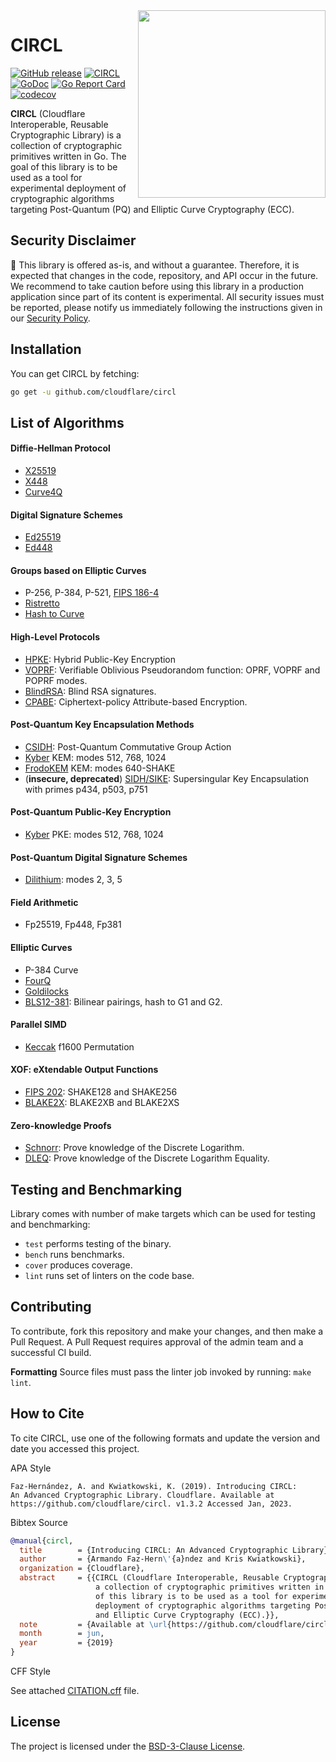 <img src=".etc/icon.png" align="right" height="300" width="300"/>

# CIRCL

[![GitHub release](https://img.shields.io/github/release/cloudflare/circl.svg)](https://GitHub.com/cloudflare/circl/releases/)
[![CIRCL](https://github.com/cloudflare/circl/workflows/CIRCL/badge.svg)](https://github.com/cloudflare/circl/actions)
[![GoDoc](https://godoc.org/github.com/cloudflare/circl?status.svg)](https://pkg.go.dev/github.com/cloudflare/circl?tab=overview)
[![Go Report Card](https://goreportcard.com/badge/github.com/cloudflare/circl)](https://goreportcard.com/report/github.com/cloudflare/circl)
[![codecov](https://codecov.io/gh/cloudflare/circl/branch/main/graph/badge.svg)](https://codecov.io/gh/cloudflare/circl)

**CIRCL** (Cloudflare Interoperable, Reusable Cryptographic Library) is a collection
of cryptographic primitives written in Go. The goal of this library is to be used as a tool for
experimental deployment of cryptographic algorithms targeting Post-Quantum (PQ) and Elliptic
Curve Cryptography (ECC).

## Security Disclaimer

🚨 This library is offered as-is, and without a guarantee. Therefore, it is expected that changes in the code, repository, and API occur in the future. We recommend to take caution before using this library in a production application since part of its content is experimental. All security issues must be reported, please notify us immediately following the instructions given in our [Security Policy](https://github.com/cloudflare/circl/security/policy).

## Installation

You can get CIRCL by fetching:

```sh
go get -u github.com/cloudflare/circl
```

## List of Algorithms

#### Diffie-Hellman Protocol
- [X25519](https://datatracker.ietf.org/doc/html/rfc7748/)
- [X448](https://datatracker.ietf.org/doc/html/rfc7748/)
- [Curve4Q](https://datatracker.ietf.org/doc/draft-ladd-cfrg-4q/)

#### Digital Signature Schemes
- [Ed25519](https://datatracker.ietf.org/doc/rfc8032/)
- [Ed448](https://datatracker.ietf.org/doc/rfc8032/)

#### Groups based on Elliptic Curves
 - P-256, P-384, P-521, [FIPS 186-4](https://doi.org/10.6028/NIST.FIPS.186-4)
 - [Ristretto](https://datatracker.ietf.org/doc/draft-irtf-cfrg-ristretto255-decaf448/01/)
 - [Hash to Curve](https://datatracker.ietf.org/doc/draft-irtf-cfrg-hash-to-curve/)

#### High-Level Protocols
 - [HPKE](https://datatracker.ietf.org/doc/draft-irtf-cfrg-hpke/): Hybrid Public-Key Encryption
 - [VOPRF](https://datatracker.ietf.org/doc/draft-irtf-cfrg-voprf/): Verifiable Oblivious Pseudorandom function: OPRF, VOPRF and POPRF modes.
 - [BlindRSA](https://datatracker.ietf.org/doc/draft-irtf-cfrg-rsa-blind-signatures/): Blind RSA signatures.
 - [CPABE](./abe/cpabe): Ciphertext-policy Attribute-based Encryption.

#### Post-Quantum Key Encapsulation Methods
 - [CSIDH](https://csidh.isogeny.org/): Post-Quantum Commutative Group Action
 - [Kyber](https://pq-crystals.org/kyber/) KEM: modes 512, 768, 1024
 - [FrodoKEM](https://frodokem.org/) KEM: modes 640-SHAKE
 - (**insecure, deprecated**) [SIDH/SIKE](https://sike.org/): Supersingular Key Encapsulation with primes p434, p503, p751

#### Post-Quantum Public-Key Encryption
 - [Kyber](https://pq-crystals.org/kyber/) PKE: modes 512, 768, 1024

#### Post-Quantum Digital Signature Schemes
 - [Dilithium](https://pq-crystals.org/dilithium/): modes 2, 3, 5

#### Field Arithmetic
 - Fp25519, Fp448, Fp381

#### Elliptic Curves
 - P-384 Curve
 - [FourQ](https://eprint.iacr.org/2015/565)
 - [Goldilocks](https://eprint.iacr.org/2015/625)
 - [BLS12-381](https://electriccoin.co/blog/new-snark-curve/): Bilinear pairings, hash to G1 and G2.

#### Parallel SIMD
 - [Keccak](https://keccak.team/keccak_specs_summary.html) f1600 Permutation

#### XOF: eXtendable Output Functions
 - [FIPS 202](https://doi.org/10.6028/NIST.FIPS.202): SHAKE128 and SHAKE256
 - [BLAKE2X](https://www.blake2.net/blake2x.pdf): BLAKE2XB and BLAKE2XS

#### Zero-knowledge Proofs
 - [Schnorr](./zk/dl): Prove knowledge of the Discrete Logarithm.
 - [DLEQ](./zk/dleq): Prove knowledge of the Discrete Logarithm Equality.

## Testing and Benchmarking

Library comes with number of make targets which can be used for testing and
benchmarking:

- ``test`` performs testing of the binary.
- ``bench`` runs benchmarks.
- ``cover`` produces coverage.
- ``lint`` runs set of linters on the code base.

## Contributing

To contribute, fork this repository and make your changes, and then make a Pull
Request. A Pull Request requires approval of the admin team and a successful
CI build.

**Formatting** Source files must pass the linter job invoked by running: `make lint`.

## How to Cite

To cite CIRCL, use one of the following formats and update the version and date you accessed this project.

APA Style

```
Faz-Hernández, A. and Kwiatkowski, K. (2019). Introducing CIRCL:
An Advanced Cryptographic Library. Cloudflare. Available at
https://github.com/cloudflare/circl. v1.3.2 Accessed Jan, 2023.
```

Bibtex Source

```bibtex
@manual{circl,
  title        = {Introducing CIRCL: An Advanced Cryptographic Library},
  author       = {Armando Faz-Hern\'{a}ndez and Kris Kwiatkowski},
  organization = {Cloudflare},
  abstract     = {{CIRCL (Cloudflare Interoperable, Reusable Cryptographic Library) is
                   a collection of cryptographic primitives written in Go. The goal
                   of this library is to be used as a tool for experimental
                   deployment of cryptographic algorithms targeting Post-Quantum (PQ)
                   and Elliptic Curve Cryptography (ECC).}},
  note         = {Available at \url{https://github.com/cloudflare/circl}. v1.3.2 Accessed Jan, 2023},
  month        = jun,
  year         = {2019}
}
```

CFF Style

See attached [CITATION.cff](CITATION.cff) file.

## License

The project is licensed under the [BSD-3-Clause License](./LICENSE).

